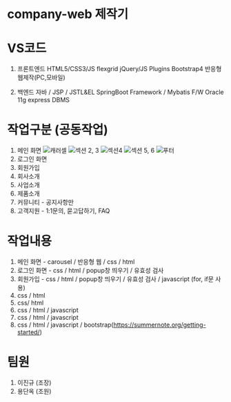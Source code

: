 # company-web 제작기

# VS코드
1. 프론트엔드
HTML5/CSS3/JS
flexgrid
jQuery/JS Plugins
Bootstrap4
반응형 웹제작(PC,모바일)

2. 백엔드
자바 / JSP / JSTL&EL
SpringBoot Framework / Mybatis F/W
Oracle 11g express DBMS

# 작업구분 (공동작업)
1. 메인 화면
![캐러셀](https://user-images.githubusercontent.com/107171614/177700839-4b3e02c2-34c3-40f3-a673-0c4093967024.JPG)
![섹션 2, 3](https://user-images.githubusercontent.com/107171614/177700902-552403ba-5ab9-4a07-8717-fc33f7bd4e06.JPG)
![섹션4](https://user-images.githubusercontent.com/107171614/177700957-9c6fc876-8fb4-48fe-ab86-ca938b946e57.JPG)
![섹션 5, 6](https://user-images.githubusercontent.com/107171614/177700988-fc84aa73-de30-4e06-a25c-22fa942bbe25.JPG)
![푸터](https://user-images.githubusercontent.com/107171614/177701026-35c108fe-136b-474f-ace5-bfffbfeef7ce.JPG)
2. 로그인 화면
3. 회원가입
4. 회사소개
5. 사업소개
6. 제품소개
7. 커뮤니티 - 공지사항만
8. 고객지원 - 1:1문의, 묻고답하기, FAQ

# 작업내용
1. 메인 화면 - carousel / 반응형 웹 / css / html
2. 로그인 화면 -  css / html / popup창 띄우기 / 유효성 검사
3. 회원가입 - css / html / popup창 띄우기 / 유효성 검사 / javascript (for, if문 사용)
4. css / html
5. css/ html
6. css / html / javascript
7. css / html / javascript
8. css / html / javascript / bootstrap(https://summernote.org/getting-started/)

# 팀원
1. 이진규 (조장)
2. 용단옥 (조원)




